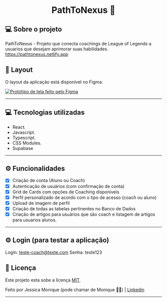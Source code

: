 <h1 align="center"> 
	PathToNexus 🚀
</h1>


## 💻 Sobre o projeto

PathToNexus - Projeto que conecta coachings de League of Legends a usuarios que desejam aprimorar suas habilidades. 
https://pathtonexus.netlify.app

## 🎨 Layout

O layout da aplicação está disponível no Figma:

<a href="[https://www.figma.com/design/Vkgr6COm5LlZeKq7B9kjQY/ToDo-List-(Copy)?node-id=0-1&t=R1ZY9iqQxJt9G2mb-0](https://www.figma.com/design/v5nSjs5USrDiu0OEjGOmZ9/Coaching-LOL---Ideias-template?node-id=38-2&p=f&t=Yy45xUjIgQtm9qGf-0)">
  <img alt="Protótipo de tela feito pelo Figma" src="https://img.shields.io/badge/Acessar%20Layout%20-Figma-%2304D361"><img>
</a>


---

## 💻 Tecnologias utilizadas 

- React.
- Javascript.
- Typescript.
- CSS Modules.
- Supabase

---


## ⚙️ Funcionalidades

- [x] Criação de conta (Aluno ou Coach) 
- [x] Autenticação de usuários (com confirmação de conta)
- [x] Grid de Cards com opções de Coaching disponíveis
- [x] Perfil personalizado de acordo com o tipo de acesso (coach ou aluno)
- [x] Upload de imagem de perfil
- [x] Criação de todas as tabelas pertinentes no Banco de Dados
- [x] Criação de artigos para usuários que são coach e listagem de artigos para usuarios alunos.

---

## ⚙️ Login (para testar a aplicação)
Login: teste-coach@teste.com 
Senha: teste123


## 📝 Licença

Este projeto esta sobe a licença [MIT](./LICENSE).

Feito por Jessica Monique (pode chamar de Monique 👋🏽) | 
[Linkedin](https://www.linkedin.com/in/jmoniquemelo/)

---
